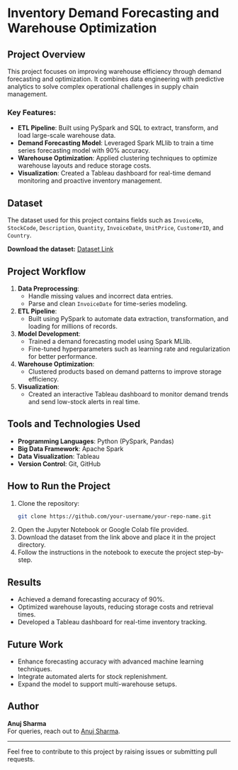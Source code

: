 # Inventory Demand Forecasting and Warehouse Optimization

## Project Overview
This project focuses on improving warehouse efficiency through demand forecasting and optimization. It combines data engineering with predictive analytics to solve complex operational challenges in supply chain management.

### Key Features:
- **ETL Pipeline**: Built using PySpark and SQL to extract, transform, and load large-scale warehouse data.
- **Demand Forecasting Model**: Leveraged Spark MLlib to train a time series forecasting model with 90% accuracy.
- **Warehouse Optimization**: Applied clustering techniques to optimize warehouse layouts and reduce storage costs.
- **Visualization**: Created a Tableau dashboard for real-time demand monitoring and proactive inventory management.

## Dataset
The dataset used for this project contains fields such as `InvoiceNo`, `StockCode`, `Description`, `Quantity`, `InvoiceDate`, `UnitPrice`, `CustomerID`, and `Country`. 

**Download the dataset:** [Dataset Link](https://drive.google.com/file/d/1cWPnBXkR_kGk_t4JUIhjPl-O_p7amWay/view?usp=drive_link)

## Project Workflow
1. **Data Preprocessing**:
   - Handle missing values and incorrect data entries.
   - Parse and clean `InvoiceDate` for time-series modeling.
2. **ETL Pipeline**:
   - Built using PySpark to automate data extraction, transformation, and loading for millions of records.
3. **Model Development**:
   - Trained a demand forecasting model using Spark MLlib.
   - Fine-tuned hyperparameters such as learning rate and regularization for better performance.
4. **Warehouse Optimization**:
   - Clustered products based on demand patterns to improve storage efficiency.
5. **Visualization**:
   - Created an interactive Tableau dashboard to monitor demand trends and send low-stock alerts in real time.

## Tools and Technologies Used
- **Programming Languages**: Python (PySpark, Pandas)
- **Big Data Framework**: Apache Spark
- **Data Visualization**: Tableau
- **Version Control**: Git, GitHub

## How to Run the Project
1. Clone the repository:
   ```bash
   git clone https://github.com/your-username/your-repo-name.git
   ```
2. Open the Jupyter Notebook or Google Colab file provided.
3. Download the dataset from the link above and place it in the project directory.
4. Follow the instructions in the notebook to execute the project step-by-step.

## Results
- Achieved a demand forecasting accuracy of 90%.
- Optimized warehouse layouts, reducing storage costs and retrieval times.
- Developed a Tableau dashboard for real-time inventory tracking.

## Future Work
- Enhance forecasting accuracy with advanced machine learning techniques.
- Integrate automated alerts for stock replenishment.
- Expand the model to support multi-warehouse setups.

## Author
**Anuj Sharma**  
For queries, reach out to [Anuj Sharma](mailto:Anuj.s@zomato.com).

---

Feel free to contribute to this project by raising issues or submitting pull requests.
